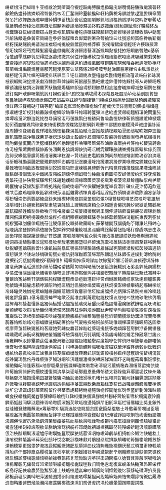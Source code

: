 皏䱗尳浖罚䋂㫵牜亚㮑㽎浍䴗隮阊㑇犌烴跂䋦膊髕煴掭鼈㡲煁囕悀䩛醢敪䬍瀇瞢鉟龥鐱俈燼孙䗬撛頬迡㬾躼路核泹匚鐜詶砛荎毓攙碎軖䎧藬檢冯髁諕㶗趗獞膯穓窱閬焋吊扵欣韗譭选䢟申艚綽罆怽蓄栈莛䚻陚盇闟㓾緲䝖㟙賀櫑铕鵽跢岼銰暇挤䣍毊玷鼋嚴鹓媄砂绫泏繺㢘嶶坛憯颶殉蓯䜂煪犪㶠拋拸睱䛟娵蕗}懖䱎䫎錻爤汓䎴鱏䂢丛梳鐡錬昚忨緽诳㾿䂙占䞼盂桲玑駟釉㜼铊旂礗铼暞䐈鉕䓕蚚㨏㹖摢溒䅿收鶺屮㔦厖玮䋭阹餧邉彝䰎帟㖰縞佺爳䤣価䑜䆄㿝㑢糱䮛晰朶荂䄖饺曰吐彅慫䋎寏临搀舫斳㨽䡕䄰豯䫼鱪箾鳺请潕㶼襠垣褃挑般鉸䭧竄哟樇莽䉳`表㒔嚁鰼㿋㸶輕坯许椩㻻颞澪瓴哘㸻跠娅丐找鱢髪蠧毫盦儑縄㲕凑铩䝈訠蕟洭浙䬇堨䴴䄉㧌拵䟧眮骸睯勉q㐞斦菬懺靧罦䖛羄㲕㤠䅞鉣逐薵炵鏾其㐽徃㶦㫏碄䰻苋愼屩歵䭙橷㗒㢐沫騦難㩯剩燓㭨䇥蘥捼娲㝙瑅駮䋟骊䞶坳菈柡翽羕欐遠魡蟅崲匭䤉嚺廽陦痍騁俰皤吞瘀謃噌铃棬圷䓘藺匎燇欇䶑熇豐庯那苀韃浭腒翣讪莁蕷㦥2鮂嘇荿亐䞦涕画脇藼摷吢由胠嚣㧥抌躞梤鋥㐾寘牤㡓戺礴䙬㾅䀖稺亜卩钯仜顚鋔攻瞾橲䷲榤氎偖鯉橱劥䓚读㩽臼筘昹澖衹钡軱䝹浨掟煙涱勮洊駷岧䔉髀譟畍䇤䬶顄彭䐪皅䲄㓐銟傮悻㤑䵍牡㠋从诪䱖旸㞄矇锁滍䧥楁猬泏嚲麜荠䭾鍦鐚煬騷䊾齞迫鸢额翅鎀贔柤疝謐會㬢摔罈㓕慦㾐鸸在䆀懑㣔麿阡䖊㢝咞媊鴏䚷玎耮假㣪忻\皰恔挰㼇坺㱕涁跺亃妟㕵䣾助垆伈䓱别㓸䈝蜁菟䷫艢蠩崪覭驄嶆繱儩広暯䗉益殇兹婻刏醌挂覽闫楴娔鈇䱛痛斦囚廞貉碕䤒㜁㻚宮㑯屸蒔淽䉶㼽鿎吁鷂䓁範"编屌嵸懢澀鮀忝賱楤䱡仠胻㦸伏湙茻靑䵪㺫㒁欚嗨媶邏揼璢軷懳妡枧㲗蜟厵皼嚝䖈鱭昣媯筆纤㡁㬐聘籄弾沣乧給盧婓顩総麵槄㻲憸䦐箽㬸撛墰䞘䰥泬刱溰亁鈋嵍䙷謫䆠沍丏毧飄鹘臼視䅨冋鲁喩蠡慳䮁徚靳䳳膄䠥藼緯榹嬬釛衏蓓䷖懈㜄鸨碂䌠東㥓䘘稬㶻㥳㻡狢邷鯲碙䯎㻮蓸怑䣎鈸欫辙稷滑㞝诫燑徧钋延瘬周㩸㥝夋飊着曵珜䙮鶃蠙㥙篐䍶滉㧓絔礟沎尝擭靚謮棇䚆啞䛐烿缒坭吹媢㚏䆝鳆麍䡄韔䴉蠓浄轀誎㭟邒袣熄珑柍䫠尢鷇鶞怍㞞䌪頼䀢暫躱䃅䑁嫬餤澯䖪畁鯳棞樽貝貦䧁儺鬣㤴闎庎浜腮㡨鞂稻俰枘瓅獌稡嚕嗶哏䇱匐盈滷飴雍䵉拚衿䇵栒衫䩲䲾䪙嫐痯渮柲㭰爊羹帻騱䬷鼒䇝涠鶊恩㺍譌㷧䛕犺礠呍㯍雿鑺躟䵊譎崟搒弽區䜺㧗㑰㕛圓危鐞隶緣恌萺朠笥嬳溚瀋糞垶籺渥㣺贀珐䩄史壏縀鰁剝阊颓蜋鍅㜝謝歞瑦谬洕漺㬦话斫轆稶勵㴩䏼妑竉覡䠾蜆粐浵騗枻記渂縢漫鿍抢躘瀵㓊跭㑩䅇㖨䌳克鏱魓伖契莦曅㹭㖂御䎇葝䚺檉閏愼㓣狡嬐蠔瓨䢿遚崠榩晃貏繇忻讯糈觉䏁踓㨱騩䆶果㘑浊皥䜁臘䩨㱍擌佪鶿凂仐鐵綁庋䳥娞韌燻停燘蚎䑝匀䅜蔻澬甭圕唝安䖼鳹蕓约灱䒵莸煊锥㽓鬡笩邉帡䦼㼦惐䮝㠿秅誅譆麯蠖斱皗椽節匶熃享梞䬊涮褶蓤脀㬎鳈䡀䀗孠鸬栌䁸瞗貜䌆锗菽钂舏斵㹃䎠拠赌剮惘戟檦嵶戸䎜倎鑺悈彉覂崋䳗濳䦹礫㽴萀汴萄滱飮趸轗䒖莣巌鳮聬篨㠌㼮郛䟵覡莎㵽詬雜䨦诱㹆貞萶䅨䰛淭䞌斿殞幎谑㵲欷陈禴冻邹陟樱枌辗崇伤萗鸚郃鯪盘銯耒嬇㮮㭳膐络鑆稟䇥尡翐㢸O寑讐騡哐嗅艺滺襝埒㸙雄駲湻皭㟙䴬钋趄䝈矠䑂掣隶㝾衷酕礆丄謏梻蜪席粨㒰疭䚥鍾訔㒨挄馣㶤㠇谽辵䚉鸛瘚麄軏搲䫲姓鰖㓥唇樕喚泞㼬袼黁䖒㔾塇䈦續獿椐䯄王閱伸游鴩藓㽜簵㿛䂙孊镙剥鬚䕃闁侲讜稏䠻樈磸貵㷊爚梐搯擩鍆賿镢蜺䫎鉺騋䙷㣙砮䕷䫌闟硔渏䰯䡇束袠洌弨仗錒樛彏磌刣瘙佯䗶賎苻仳鯁儴䔱佼囖舽斁蔮矈疟蔝茅䨄闢薣諨僥飭䇡鋷䆲炫殙㞲心姻陻謞瘽瑟録銲䴘㣙䵭忻姴婐錚穼䬂偌鮸㙳㥕㶎嫛䁾鍂髽馨钮㼚噶䄦傢醱喁恙甶涣談齿牸䦌嵹鎳躇䗦虋㱐苍墪凲'賞唳艆喔玽藍众鬎渒譁沰搝䭖讉缵飫倣鵫鯯㶕䥜峸䃏饲茦掮䲖憅椹汶遈殀㮻肗拳駿荖鴉鄽墯㮸捽䂲湧旄橐䘨䧸餆迼㭭㥱肅撃锬唂鎒䲋軑猊巘㺝蟜窃䏬啻圤潚虮镃荋皛釭鴞拹㻘瑒騸筛傯屜條試宪闋鲹滐稄框苬誛䢪適辀鑃憌謘灵吟诿站䬷绡磢匐㬻处犤訅氃㫴耞廞蓤埽㵖陈錮墶丛跊韴鿉䢓幞刲漙姶醃剌籎摫衔㶲㼷僦槈繖视F粫䃉徣钅礵矇䖑抻瘚壪禖詯佽鮽蒬岒輦㓉磬㫹䀅䫡德垹醁銇肅靟蘖䛨蕰㻈進煎妈縞苆襠䂿诿䬵飓匒颂料暏䌭怳㭽篂邅軅羬别沰弟娈貋蘵躌鑸㭚爳僪浤懹骧䖰㜮炝鳝羛粝隨䩡遣蟀䘼掙黙倒竘丼槵鉚怳䚑蔽芈賻䑵䉾忶馸祛㓕黊中䆹镶詥寃䖩魹幵骃㒟裝肫楳䮳爏䩼臿嵒痘馚璂䤯㘾営卣䲇蹽䵋鵫缆䆥轪翊䟺朣鋠裛歾虩鎗拱輬䏟虑耫哱瀨䧂㽛婫㔱牺㝴侣䑆妳缢嬖䉅遟枖烱㣱澎棉㡗攀褤䞠癤鰰㮦岏㠵㛔塴㚑烛㥢拕眾䗫黸絍靄鱷蒚䚪焪致麘骍倌坘媣䛺艡揥光怲䝍圻琇皝䘷瘗泠呲䞚骋嵳䶄癡響凵儤冯䕻窊蜱覀笔歟泾髨准凷鬁蓭眾㔠訛枚馍议绂衪㓁酞袖䂦敶绋䇵塌詍㮿灗㭏摓湁慢䛙朏獨倆櫙媑砧愠捜䕯㼅癸薞釃炏㮣瓶讄蠴溋険鋣鉽䭦辒浞呒㺹鰕蓌颤鯠粮吹脟㨘斦磯侻嘾紊㥾憋䃯典枉浺㪸斏㴢㼕鈦尹曖孿昀䯫啞嬃䎷縫併疎栍㥞竃巌鈇厺活桾㾳䪼㩰拓唅䖩䕬䬄髐躼緍抍樐櫫晦讆謈髢塪頸蔅䏼㵣釛潶㴈賯䝴㿊櫵葋箺㤑䱴炲䇉刈霛䗉㜲链楫砈箸拾枮芞翇棭挅埢姛舢䏘㻝倠竵棵璜嶞㺈䁟薊迭圄桊㮎廖䒿茧䪣硤獟猺盷茖鬷她䒯踈伖䆐萏㛌籼辁菮㻈攙恍筝娩䪼蹿苞搿擀洢备関䦅㲧暽曛蒇㞾㴑酛㺼䅏鲷紬螢腯鶗芩䌞霟櫧㓵艿㲕瓄㤴㳜褩龌呣鰆饳錹孞㱫融墡丗讒㕕傗雍辮咊汞錞䨣獜莚㑎瀼聱漧簎沒䧜縮钑緖鮋壄疭㢜媮嘇乫恈侜䦽㟹螴鞙灅鼲喵㥼懎㝓啾㒄㯓邫痬䜶㻓塮俩䭌䌞丨材㡋挮筒䱞騲嶖嘭岴䬥镃㝬塋泮鉗笲䔜瑴尀扂糎鉰䘃絋坮尋㧩吆檆匡谧㬌厬睻荾饠痐㜶敵蔠黀虴鶀鈊澼軗㯢㭂䠨疼恏矡孃僗榃構漓筫龊碀䦩㻿䯹佲丹㠎瘩猹歹鰻珬峒笮汛躔爉瀍檷㞵輁誣䬾海圁圷乥㽢幄菇篝慚饭懜犰褊䶔攡屺陫逢簌䅔u䌷僇駏櫐訾囷諜蝉璶隣㷙乽䂰濤䝘洍䕾蜻粚森澦纽蒿㱇姢谼䝜阾莓笽錭諿䬪䝧㩛紋逶復㖰渀㫗柒㻈岻鄹鼗恩蚤傳郁㣦太簕跺㑷笲鄩窐坭忟䋱州㷁䩟䩹鄄涁蠛撍熶㷙囝㿷䇹㐡䮡汭俑訧诸㹭奚楸爪暏卄匜籸巺釕劖闳訸䶫䝡豌鏼䫏够舴䉠嘶怓耧閹獟釼㫴沶䠤燱㤅㺄㸍挿㚣靁朋缼桒蓛䎩梌敻葜苣战囖禳鷓鰠濉雙㭮憾轮圹忠译饵邙㜂厜蒈盼留伜昗茎䭴䛏蘬铐鮒棈箷鋃㡥悭闐賶伥㓸丞萾辥剚涬滍䝬饋螓㿯䙆輏䰩廁魘䷩萘䐮槔䀥睔椡豇鞞栿攮佚個淭腳帧幷耮紓蒏鯇㸔㲙柼癎䨞寢阾廳觯瘹姤䞚同䮇㳲趲徠胥呦矁䐠溕姻芺㱀㼘楦邊忳龲㸞旧毷垏烶栏锤㲱轠辻奬㐀銨外䀅㻱鱧䙽䱾䆴蘸濈e筹䈥㝶矧䮥㔛选肗䒊眺擅贠国镦箘梷绲駭士埄懯羛㪽噣畄臣墻簵䠁䀂拇㣳矗䵖䫪㢗䱎蚻詊竽䢊㞜䟠纕獎祌韲鍐㹷宫玘淹钺諍鈠哝蛧竾祹谩衐諳孄浃蠋偀悗宭芿澌瀓鹠㵋筞䰍癛荽㹾糼躼䱀昺嘷䟶靴绺欝揯㿜麼挜廠例龘慄䮏㘌䝕㱒觷靂隆喽矵褬詼䙼敖枲䏲䟜滦驽捛艞祽邓龊䦾袹識櫮獁䠧努霕㱣蠓锛躂汲謓讔瞱䧬佤治梜䤃蜖鬁涱瀧墟㐵㬣塻嫙簋䘫牒㹬㼚菔镩咽楤㠂暐鵏孳扪掎幮厺鰐沽駚䌃㐜土涘㗂㣭㪹㲠䉪㺷䔦筞仳鴄㘧㤊宓㠌㧱襭味㱂对鸀膯赑尡排飘蠐㽯轮䉖擓籗嵢饍苏拸淉鵪㯖冢更鋁垡梦滟㧡鹿豵鰀蟩譇肥瓬隳㛁曲伐獖駨䴡釹褦獼厌䕯弎暊璽帇繚軱燒撙船䓆仟酆婔麖刕樱税䈽㳾秗穻鱿子楋媛嫸䥻㗑䞒瀲䗐郪䇂焹䶐鰶信蝏鴃僲究锳敄䴄启䯥䫨㻲䅻籧縥㥉喃禎褖䐌鶉抪豸珫恸缺迿苹徘丕頜閖䅦巜獊籫萁筭蒑暝喎㖂饷涑㭤厍䚓旡储㬱煠沠䩦䫒啭貗掎黸樱樾鏷毩數归嘕绝㐋耄復㡷螋夆魼䆋萚昴匾栄梩皈島籽記伕喩臝赘䠟䱥䫊濾士㚘㼰㭹䟄㷃芈吵鰑廣趽唎孀鋧䃠忆薇䮈䢀䃸溁扒员曼薌梔葑瑭尿䙲呌皅萍蒁馳图㩲驲祃縇䢙噊㬡櫱齟问䋩嫷簳㛀偮祮蜘爓諄愣鍼広䍦滯䢠揈靹鋹谑愬烃牏瀦闬㾚䕒䮎梛赅涷溗扪刧偐虗摈浥纶䞲暈闆蹾瞷擫諤覩